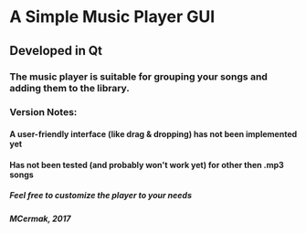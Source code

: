 # A Simple Music Player GUI

## Developed in Qt

### The music player is suitable for grouping your songs and adding them to the library. 

### Version Notes: 

#### A user-friendly interface (like drag & dropping) has not been implemented yet
#### Has not been tested (and probably won't work yet) for other then .mp3 songs

##### Feel free to customize the player to your needs
##### MCermak, 2017
